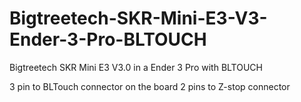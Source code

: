 # Bigtreetech-SKR-Mini-E3-V3-Ender-3-Pro-BLTOUCH
Bigtreetech SKR Mini E3 V3.0 in a Ender 3 Pro with BLTOUCH


3 pin to BLTouch connector on the board
2 pins to Z-stop connector
